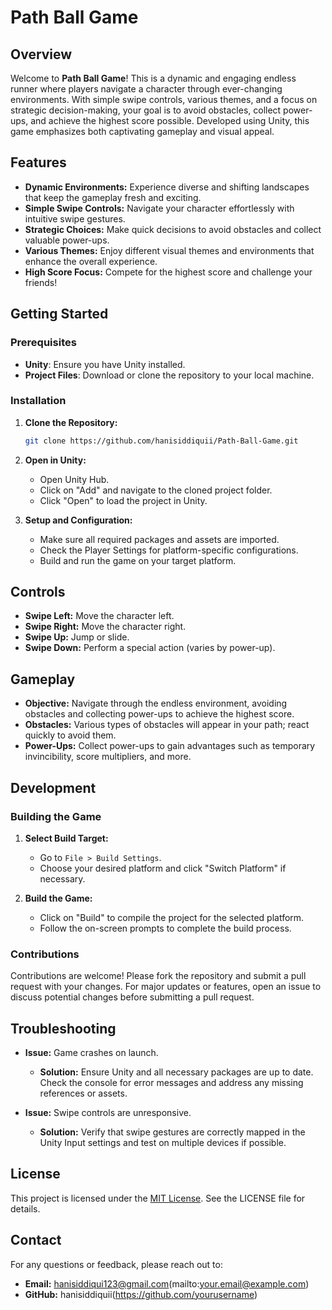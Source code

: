 # Path Ball Game

## Overview

Welcome to **Path Ball Game**! This is a dynamic and engaging endless runner where players navigate a character through ever-changing environments. With simple swipe controls, various themes, and a focus on strategic decision-making, your goal is to avoid obstacles, collect power-ups, and achieve the highest score possible. Developed using Unity, this game emphasizes both captivating gameplay and visual appeal.

## Features

- **Dynamic Environments:** Experience diverse and shifting landscapes that keep the gameplay fresh and exciting.
- **Simple Swipe Controls:** Navigate your character effortlessly with intuitive swipe gestures.
- **Strategic Choices:** Make quick decisions to avoid obstacles and collect valuable power-ups.
- **Various Themes:** Enjoy different visual themes and environments that enhance the overall experience.
- **High Score Focus:** Compete for the highest score and challenge your friends!

## Getting Started

### Prerequisites

- **Unity**: Ensure you have Unity installed.
- **Project Files**: Download or clone the repository to your local machine.

### Installation

1. **Clone the Repository:**
   ```bash
   git clone https://github.com/hanisiddiquii/Path-Ball-Game.git
   ```

2. **Open in Unity:**
   - Open Unity Hub.
   - Click on "Add" and navigate to the cloned project folder.
   - Click "Open" to load the project in Unity.

3. **Setup and Configuration:**
   - Make sure all required packages and assets are imported.
   - Check the Player Settings for platform-specific configurations.
   - Build and run the game on your target platform.

## Controls

- **Swipe Left:** Move the character left.
- **Swipe Right:** Move the character right.
- **Swipe Up:** Jump or slide.
- **Swipe Down:** Perform a special action (varies by power-up).

## Gameplay

- **Objective:** Navigate through the endless environment, avoiding obstacles and collecting power-ups to achieve the highest score.
- **Obstacles:** Various types of obstacles will appear in your path; react quickly to avoid them.
- **Power-Ups:** Collect power-ups to gain advantages such as temporary invincibility, score multipliers, and more.

## Development

### Building the Game

1. **Select Build Target:**
   - Go to `File > Build Settings`.
   - Choose your desired platform and click "Switch Platform" if necessary.

2. **Build the Game:**
   - Click on "Build" to compile the project for the selected platform.
   - Follow the on-screen prompts to complete the build process.

### Contributions

Contributions are welcome! Please fork the repository and submit a pull request with your changes. For major updates or features, open an issue to discuss potential changes before submitting a pull request.

## Troubleshooting

- **Issue:** Game crashes on launch.
  - **Solution:** Ensure Unity and all necessary packages are up to date. Check the console for error messages and address any missing references or assets.

- **Issue:** Swipe controls are unresponsive.
  - **Solution:** Verify that swipe gestures are correctly mapped in the Unity Input settings and test on multiple devices if possible.

## License

This project is licensed under the [MIT License](LICENSE). See the LICENSE file for details.

## Contact

For any questions or feedback, please reach out to:

- **Email:** hanisiddiqui123@gmail.com(mailto:your.email@example.com)
- **GitHub:** hanisiddiquii(https://github.com/yourusername)
